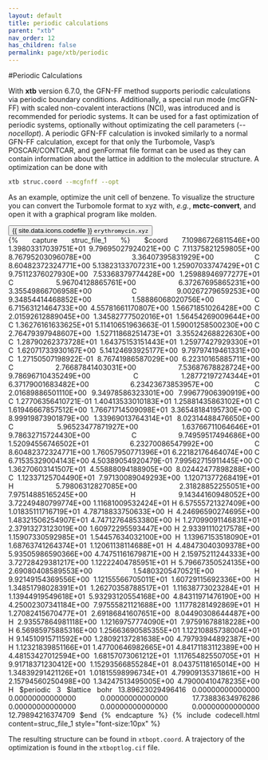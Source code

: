 ```yaml
---
layout: default
title: periodic calculations
parent: "xtb"
nav_order: 12
has_children: false
permalink: page/xtb/periodic
---
```


#Periodic Calculations

With **xtb** version 6.7.0, the GFN-FF method supports periodic calculations via periodic boundary conditions. 
Additionally, a special run mode (mcGFN-FF) with scaled non-covalent interactions (NCI), was introduced and is recommended for periodic systems.
It can be used for a fast optimization of periodic systems, optionally without optimizating the cell parameters (*--nocellopt*).
A periodic GFN-FF calculation is invoked similarly to a normal GFN-FF calculation, except for that only the Turbomole, Vasp’s POSCAR/CONTCAR, and genFormat file format can be used as they can contain information about the lattice in addition to the molecular structure. A optimization can be done with

```bash
xtb struc.coord --mcgfnff --opt
```

As an example, optimize the unit cell of benzene. To visualize the structure you can convert the Turbomole format to xyz with, *e.g.*, **mctc-convert**, and open it with a graphical program like molden.


<!-- Tab links -->
<div class="tab card">
  <button
    class="tablinks tab-id-1"
    onclick="openTabId(event, 'struc-1', 'tab-id-1')"
    id="open-1">
    {{ site.data.icons.codefile }} <code>erythromycin.xyz</code>
  </button>
</div>
<!-- Tab content -->
<div id="struc-1" class="tabcontent tab-id-1" style="text-align:justify">
{% capture struc_file_1 %}
$coord
    7.10986726811546E+00    1.39803317039751E+01    9.79695027924021E+00      C
    7.11375821259805E+00    8.76795203096078E+00    3.36407395831929E+00      C
    8.60482372324771E+00    5.13823133707231E+00    1.25907033747429E+01      C
    9.75112376027930E+00    7.53368379774428E+00    1.25988946977277E+01      C
    5.96704128865761E+00    6.37267695865231E+00    3.35549866706958E+00      C
    9.00267279659253E+00    9.34854414468852E+00    1.58886068020756E+00      C
    6.71563121464733E+00    4.55781661170807E+00    1.56671851026428E+00      C
    2.01592612889045E+00    1.34582777502016E+01    1.56454269009644E+00      C
    1.36276161633625E+01    5.11410651963663E-01    1.59001258500230E+00      C
    2.76479397948607E+00    1.52711868251473E+01    3.35524268822630E+00      C
    1.28790262373728E+01    1.64375153151443E+01    1.25977427929330E+01      C
    1.62071733930167E+00    5.14124693925177E+00    9.79797419461331E+00      C
    1.27150507198922E-01    8.76741986587029E+00    6.22310165885711E+00      C
    2.76687841403031E+00    7.53687678828724E+00    9.78696710435249E+00      C
    1.28772197274344E+01    6.37179001683482E+00    6.23423673853957E+00      C
    2.01689886501110E+00    9.34978586323301E+00    7.99677906390919E+00      C
    1.27706356410721E-01    1.40413533010183E+01    1.25881435863102E+01      C
    1.61946667857512E+00    1.76671714509098E+01    3.36548184195730E+00      C
    8.99919873901879E+00    1.33969013764314E+01    8.02314488476650E+00      C
    5.96523477871927E+00    1.63766711064646E+01    9.78632715724430E+00      C
    9.74959517494686E+00    1.52094556746502E+01    6.23270086547992E+00      C
    8.60482372324771E+00    1.76057950771396E+01    6.22182176464074E+00      C
    6.71535329004143E+00    4.50389054920479E-01    7.99562715911445E+00      C
    1.36270603141507E+01    4.55888094188905E+00    8.02442477898288E+00      C
    1.12337125704490E+01    7.97130089049293E+00    1.12071377268419E+01      H
    5.79806312827085E+00    2.31828852255051E+00    7.97514885165245E+00      H
    9.14344160948052E+00    3.72249480799774E+00    1.11681009532424E+01      H
    6.57555721327409E+00    1.01835111716719E+01    4.78718833750633E+00      H
    4.24696590274695E+00    1.48321506254907E+01    4.74712764853380E+00      H
    1.27099091146831E+01    2.37913273123019E+00    1.60972295593447E+00      H
    2.93391110217578E+00    1.15907330592985E+01    1.54457634032100E+00      H
    1.13967153518090E+01    1.68763741264374E+01    1.12061138114688E+01      H
    4.48473040309378E+00    5.93505986590366E+00    4.74751161679871E+00      H
    2.15975211244333E+00    3.72728429381217E+00    1.12222404785951E+01      H
    5.79667350524135E+00    2.69080408589553E+00    1.54803205470521E+00      H
    9.92149154369556E+00    1.12155566705011E+01    1.60729115692336E+00      H
    1.34851798028391E+01    1.26270358788517E+01    1.11638773023284E+01      H
    1.13944919549618E+01    5.93293120554168E+00    4.84311971476190E+00      H
    4.25002307341184E+00    7.97555821121688E+00    1.11778281492869E+01      H
    1.27082415670477E+01    2.69186841607651E+00    8.04490308644487E+00      H
    2.93557864981118E+00    1.12169757774090E+01    7.97591678818228E+00      H
    6.56985975885316E+00    1.25663690585355E+01    1.12210885738004E+01      H
    9.14510915711592E+00    1.28092137281638E+00    4.79793944892387E+00      H
    1.12321839851166E+01    1.47700646982665E+01    4.84171183112389E+00      H
    4.48153427012594E+00    1.68157073061212E+01    1.11765482550705E+01      H
    9.91718371230412E+00    1.15293566855284E+01    8.04375118165014E+00      H
    1.34839291421126E+01    1.01815598996734E+01    4.79909135371861E+00      H
    2.15794560250498E+00    1.34247513495005E+00    4.79000410478235E+00      H
$periodic 3
$lattice bohr
    13.89623029496416    0.00000000000000    0.00000000000000
     0.00000000000000   17.73883634976286    0.00000000000000
     0.00000000000000    0.00000000000000   12.79894216374709
$end
{% endcapture %}
{% include codecell.html content=struc_file_1 style="font-size:10px" %}
</div>


The resulting structure can be found in `xtbopt.coord`. A trajectory of the optimization is found in the `xtboptlog.cif` file.
